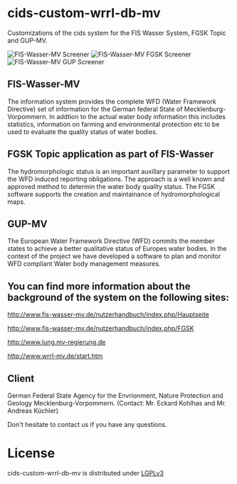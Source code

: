 cids-custom-wrrl-db-mv
======================

Customizations of the cids system for the FIS Wasser System, FGSK Topic and GUP-MV.

![FIS-Wasser-MV Screener](http://www.cismet.de/images/projects/screener/fiswassermv.png)
![FIS-Wasser-MV FGSK Screener](http://www.cismet.de/images/projects/screener/fgskmv.png)
![FIS-Wasser-MV GUP Screener](http://www.cismet.de/images/projects/screener/gupmv.png)

FIS-Wasser-MV
--------------
The information system provides the complete WFD (Water Framework Directive) set of information for the German federal State of Mecklenburg-Vorpommern. In addtion to the actual water body information this includes statistics, information on farming and environmental protection etc to be used to evaluate the quality status of water bodies.

FGSK Topic application as part of FIS-Wasser
---------------
The hydromorphologic status is an important auxillary parameter to support the WFD induced reporting obligations. The approach is a well known and approved method to determin the water body quality status. The FGSK software supports the creation and maintainance of hydromorphological maps.

GUP-MV
--------
The European Water Framework Directive (WFD) commits the member states to achieve a better qualitative status of Europes water bodies. In the context of the project we have developed a software to plan and monitor WFD compliant Water body management measures.

You can find more information about the background of the system on the following sites:
---------------
http://www.fis-wasser-mv.de/nutzerhandbuch/index.php/Hauptseite

http://www.fis-wasser-mv.de/nutzerhandbuch/index.php/FGSK

http://www.lung.mv-regierung.de

http://www.wrrl-mv.de/start.htm


Client
------
German Federal State Agency for the Envrionment, Nature Protection and Geology Mecklenburg-Vorpommern. 
(Contact: Mr. Eckard Kohlhas and Mr. Andreas Küchler)


Don't hesitate to contact us if you have any questions.

License
=======

cids-custom-wrrl-db-mv is distributed under [LGPLv3](https://github.com/cismet/cids-custom-wrrl-db-mv/blob/dev/LICENSE)
